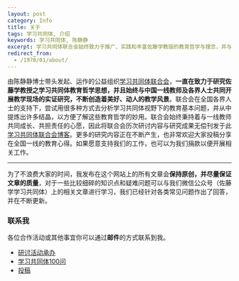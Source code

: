 ```yaml
---
layout: post
category: Info
title: 关于
tags: 学习共同体, 介绍
keywords: 学习共同体, 陈静静
excerpt: 学习共同体联合会始终致力于推广、实践和丰富佐藤学教授的教育哲学与理念，并与中国教育界人士共同合作，倾听儿童声音，立足儿童视角，与教师共同成长。本博客用于汇总联合会研究成果及历次活动之研讨记录，以帮助新入门的教师或学校更快速的成长为学习各个领航教师。点击此处查看联合会公布的最新研究成果。
redirect_from:
  - /1970/01/about/
---
```


由陈静静博士带头发起、运作的公益组织[学习共同体联合会](http://slc.education)，**一直在致力于研究佐藤学教授之学习共同体教育哲学思想，并且始终与中国一线教师及各界人士共同开展教学现场的实证研究，不断创造着美好、动人的教学风景**。联合会在全国各界人士的支持下，尝试用很多种方式去分析学习共同体视野下的教育基本问题，并从中提炼出许多结晶，以方便了解这些教育哲学的妙用。联合会始终秉持着与一线教师共同成长、共担责任的心愿，因此将联合会历次研讨内容与研究成果无偿刊发于此[学习共同体联合会博客](http://www.blog.slc.education.)。更多的研究内容正在不断产生，也非常欢迎大家投稿分享在全国一线的教育心得。如果愿意支持我们的工作，也可以为我们捐款以便开展相关工作。

******

为了不浪费大家的时间，我发布在这个网站上的所有文章会**保持原创，并尽量保证文章的质量**，对于一些比较细碎的知识点和疑难问题可以与我们微信公众号（佐藤学学习共同体）上的相关文章进行学习，我们已经针对各类常见问题作出了回答，并在不断更新。

### 联系我

各位合作活动或其他事宜你可以通过**邮件**的方式联系到我。

* [研讨活动承办](mailto:contact@slc.education)
* [学习共同体100问](mailto:problem@slc.education)
* [投稿](mailto:article@slc.education)

